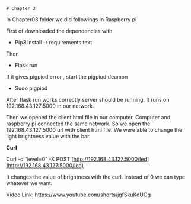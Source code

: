 ```
# Chapter 3
```
In Chapter03 folder we did followings in Raspberry pi

First of downloaded the dependencies with

- Pip3 install -r requirements.text

Then

- Flask run

If it gives pigpiod error , start the pigpiod deamon

- Sudo pigpiod

After flask run works correctly server should be running. It runs on 192.168.43.127:5000 in
our network.

Then we opened the client html file in our computer. Computer and raspberry pi connected
the same network. So we open the 192.168.43.127:5000 url with client html file. We were
able to change the light brightness value with the bar.

**Curl**

Curl -d “level=0” -X POST [http://192.168.43.127:5000/led](http://192.168.43.127:5000/led)

It changes the value of brightness with the curl. Instead of 0 we can type whatever we want.

Video Link: https://www.youtube.com/shorts/jgfSkuKdUOg


